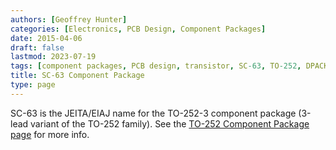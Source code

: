 ```yaml
---
authors: [Geoffrey Hunter]
categories: [Electronics, PCB Design, Component Packages]
date: 2015-04-06
draft: false
lastmod: 2023-07-19
tags: [component packages, PCB design, transistor, SC-63, TO-252, DPACK]
title: SC-63 Component Package
type: page
---
```


SC-63 is the JEITA/EIAJ name for the TO-252-3 component package (3-lead variant of the TO-252 family). See the [TO-252 Component Package page](/pcb-design/component-packages/to-252-component-package/) for more info.
